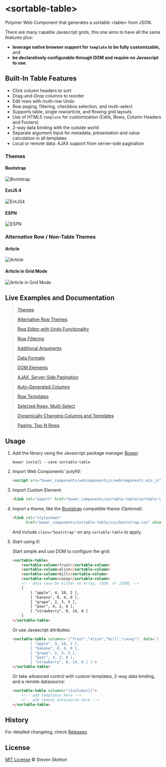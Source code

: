 &lt;sortable-table&gt;
================

Polymer Web Component that generates a sortable &lt;table&gt; from JSON.

There are many capable Javascript grids, this one aims to have all the same features plus:
- **leverage native browser support for `template` to be fully customizable,** and
- **be declaratively configurable through DOM and require no Javascript to use**.

## Built-In Table Features

- Click column headers to sort
- Drag-and-Drop columns to reorder
- Edit rows with multi-row Undo
- Row paging, filtering, checkbox selection, and multi-select
- Supports table, single row/article, and flowing grid layouts
- Use of HTML5 `template` for customization (Cells, Rows, Column Headers and Footers)
- 2-way data binding with the outside world
- Separate argument input for metadata, presentation and value calculation in all templates
- Local or remote data: AJAX support from server-side pagination

### Themes

#### Bootstrap

![Bootstrap](https://raw.githubusercontent.com/stevenrskelton/sortable-table/master/examples/themes/bootstrap-theme.png "Bootstrap")

#### ExtJS 4

![ExtJS4](https://raw.githubusercontent.com/stevenrskelton/sortable-table/master/examples/themes/extjs4-theme.png "ExtJS 4")

#### ESPN

![ESPN](https://raw.githubusercontent.com/stevenrskelton/sortable-table/master/examples/themes/espn-theme.png "ESPN")

### Alternative Row / Non-Table Themes

#### Article

![Article](https://raw.githubusercontent.com/stevenrskelton/sortable-table/master/examples/themes/article-theme.png "Article")

#### Article in Grid Mode

![Article in Grid Mode](https://raw.githubusercontent.com/stevenrskelton/sortable-table/master/examples/themes/article-theme-grid.png "Article in Grid Mode")

## Live Examples and Documentation

> [Themes](http://files.stevenskelton.ca/sortable-table/examples/themes/index.html)

> [Alternative Row Themes](http://files.stevenskelton.ca/sortable-table/examples/themes/alt.html)

> [Row Editor with Undo Functionality](http://files.stevenskelton.ca/sortable-table/examples/row-editor.html)

> [Row Filtering](http://files.stevenskelton.ca/sortable-table/examples/column-filters.html)

> [Additional Arguments](http://files.stevenskelton.ca/sortable-table/examples/args.html)

> [Data Formats](http://files.stevenskelton.ca/sortable-table/examples/data-formats.html)

> [DOM Elements](http://files.stevenskelton.ca/sortable-table/examples/dom-elements.html)

> [AJAX, Server-Side Pagination](http://files.stevenskelton.ca/sortable-table/examples/serverside/index.html)

> [Auto-Generated Columns](http://files.stevenskelton.ca/sortable-table/examples/autogenerated-columns.html)

> [Row Templates](http://files.stevenskelton.ca/sortable-table/examples/row-templates.html)

> [Selected Rows, Multi-Select](http://files.stevenskelton.ca/sortable-table/examples/selected-rows.html)

> [Dynamically Changing Columns and Templates](http://files.stevenskelton.ca/sortable-table/examples/dynamic-columns.html)

> [Paging, Top-N Rows](http://files.stevenskelton.ca/sortable-table/examples/paging.html)

## Usage

1. Add the library using the Javascript package manager [Bower](http://bower.io/):

	```bower install --save sortable-table```

2. Import Web Components' polyfill:

	```html
	<script src="bower_components/webcomponentsjs/webcomponents.min.js"></script>
	```

3. Import Custom Element:

	```html
	<link rel="import" href="bower_components/sortable-table/sortable-table.html">
	```

4. Import a theme, like the [Bootstrap](http://getbootstrap.com/) compatible theme _(Optional)_:

	```html
	<link rel="stylesheet"
	      href="bower_components/sortable-table/css/bootstrap.css" shim-shadowdom>
	```
	And include `class="bootstrap"` on any `sortable-table` to apply.

5. Start using it!

	Start simple and use DOM to configure the grid:

	```html
	<sortable-table>
		<sortable-column>fruit</sortable-column>
		<sortable-column>alice</sortable-column>
		<sortable-column>bill</sortable-column>
		<sortable-column>casey</sortable-column>
		<!-- data case be either an Array, JSON, or JSON5 -->
		[
			[ "apple", 4, 10, 2 ],
			[ "banana", 0, 4, 0 ],
			[ "grape", 2, 3, 5 ],
			[ "pear", 4, 2, 8 ],
			[ "strawberry", 0, 14, 0 ]
		]
	</sortable-table>
	```

	Or use Javascript attributes:

	```html
	<sortable-table columns='["fruit","alice","bill","casey"]' data='[
			[ "apple", 4, 10, 2 ],
			[ "banana", 0, 4, 0 ],
			[ "grape", 2, 3, 5 ],
			[ "pear", 4, 2, 8 ],
			[ "strawberry", 0, 14, 0 ] ]'>
	</sortable-table>
	```

	Or take advanced control with custom templates, 2-way data binding, and a remote datasource:

	```html
	<sortable-table columns="{{columns}}">
		<!-- add templates here -->
		<!-- add remote datasource here -->
	</sortable-table>
	```

## History

For detailed changelog, check [Releases](https://github.com/stevenrskelton/sortable-table/releases).

## License
[MIT License](http://opensource.org/licenses/MIT) © Steven Skelton
